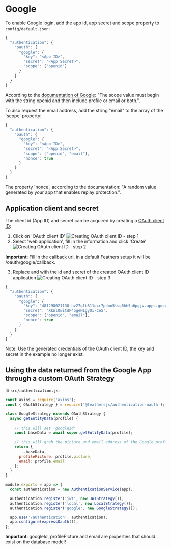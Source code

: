 # Google

To enable Google login, add the app id, app secret and scope property to `config/default.json`:

```js
{
  "authentication": {
    "oauth": {
      "google": {
        "key": "<App ID>",
        "secret": "<App Secret>",
        "scope": ["openid"]
      }
    }
  }
}
```

According to the [documentation of Google](https://developers.google.com/identity/protocols/OpenIDConnect#scope-param): 
"The scope value must begin with the string openid and then include profile or email or both.".


To also request the email address, add the string "email" to the array of the 'scope' property: 
```js
{
  "authentication": {
    "oauth": {
      "google": {
        "key": "<App ID>",
        "secret": "<App Secret>",
        "scope": ["openid", "email"],
        "nonce": true
      }
    }
  }
}
```

The property 'nonce', according to the documentation: "A random value generated by your app that enables replay protection.".

## Application client and secret

The client id (App ID) and secret can be acquired by creating a [OAuth client ID](https://console.developers.google.com/apis/credentials):
1. Click on 'OAuth client ID'
![Creating OAuth client ID - step 1](https://bartduisters.com/img/feathers/oauth-client-id-1.png)
2. Select 'web application', fill in the information and click 'Create'
![Creating OAuth client ID - step 2](https://bartduisters.com/img/feathers/oauth-client-id-2.png)

**Important**: Fill in the callback url, in a default Feathers setup it will be /oauth/google/callback.

3. Replace <App ID> and <App Secret> with the id and secret of the created OAuth client ID application
![Creating OAuth client ID - step 3](https://bartduisters.com/img/feathers/oauth-client-id-3.png)
```js
{
  "authentication": {
    "oauth": {
      "google": {
        "key": "481298021138-hv27glb811ocr7pdon5lsg8hh5a6pgjv.apps.googleusercontent.com",
        "secret": "XkWl0witdP4ogeNIgyOi-CeS",
        "scope": ["openid", "email"],
        "nonce": true
      }
    }
  }
}
```
Note: Use the generated credentials of the OAuth client ID, the key and secret in the example no longer exist.

## Using the data returned from the Google App through a custom OAuth Strategy

In `src/authentication.js`:

```js
const axios = require('axios');
const { OAuthStrategy } = require('@feathersjs/authentication-oauth');

class GoogleStrategy extends OAuthStrategy {
  async getEntityData(profile) {
  
    // this will set 'googleId'
    const baseData = await super.getEntityData(profile);
    
    // this will grab the picture and email address of the Google profile
    return {
      ...baseData,
      profilePicture: profile.picture,
      email: profile.email
    };
  }
}

module.exports = app => {
  const authentication = new AuthenticationService(app);

  authentication.register('jwt', new JWTStrategy());
  authentication.register('local', new LocalStrategy());
  authentication.register('google', new GoogleStrategy());

  app.use('/authentication', authentication);
  app.configure(expressOauth());
};
```
**Important**: googleId, profilePicture and email are properties that should exist on the database model!
    


